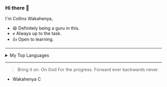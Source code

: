 ### Hi there 👋

<!-- TO DO : Add more details about me later -->

I'm Collins Wakahenya,
- :satisfied: Definitely being a guru in this.
- :fist: Always up to the task.
- :thumbsup: Open to learning.
-----------------------


<details>
<summary>My Top Languages</summary>

| LIST |  Languages  |
|-----:|-------------|
|     1| Java Script |
|     2| Python      |
|     3| SQL         |
|     4| HTML        |
|     5| CSS         |
|     6| PHP         |
|     7| REACT JS    |
|     8| APIs        |
</details>


------------------------
> Bring it on.
> On God For the progress.
> Forward ever backwards never.
- Wakahenya C
